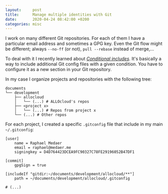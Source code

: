```yaml
---
layout:     post
title:      Manage multiple identities with Git
date:       2020-04-24 08:42:00 +0200
categories: misc
---
```


I work on many different Git repositories. For each of them I have a particular email address and sometimes
a GPG key. Even the Git flow might be different; always `--no-ff` (or not), `pull --rebase` instead of merge,...

To deal with it I recently learned about [_Conditional includes_](https://git-scm.com/docs/git-config#_conditional_includes).
It's basically a way to include additional Git config files with a given condition. You have to configure it as a
new section in your Git repository.

In my case I organize projects and repositories with the following tree:

```
documents
└── development
    ├── allocloud
    │   └── (...) # ALLOcloud's repos
    ├── <project x>
    │   └── (...) # Repos from project x
    └── (...) # Other repos
```

For each project, I created a specific `.gitconfig` file that include in my main `~/.gitconfig`:

```
[user]
    name = Raphael Medaer
    email = raphael@medaer.me
    signingkey = D4D764423DCEA9FC90327C78FE29196052B47DF1

[commit]
    gpgSign = true

[includeIf "gitdir:~/documents/development/allocloud/**"]
    path = ~/documents/development/allocloud/.gitconfig

# (...)
```
